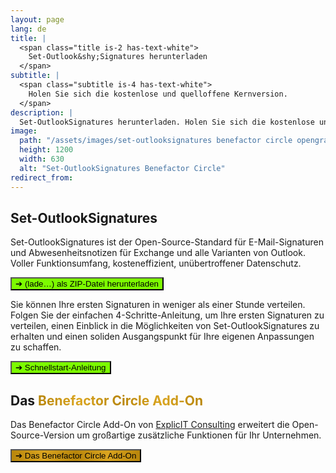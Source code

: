 ```yaml
---
layout: page
lang: de
title: |
  <span class="title is-2 has-text-white">
    Set-Outlook&shy;Signatures herunterladen
  </span>
subtitle: |
  <span class="subtitle is-4 has-text-white">
    Holen Sie sich die kostenlose und quelloffene Kernversion.
  </span>
description: |
  Set-OutlookSignatures herunterladen. Holen Sie sich die kostenlose und quelloffene Kernversion. GitHub. FOSS.
image:
  path: "/assets/images/set-outlooksignatures benefactor circle opengraph1200x630.png"
  height: 1200
  width: 630
  alt: "Set-OutlookSignatures Benefactor Circle"
redirect_from:
---
```


<div style="min-height: 100vh;">
  <h2>Set-OutlookSignatures</h2>
  <p>
  Set-OutlookSignatures ist der Open-Source-Standard für E-Mail-Signaturen und Abwesenheitsnotizen für Exchange und alle Varianten von Outlook. Voller Funktionsumfang, kosteneffizient, unübertroffener Datenschutz.
  </p>

  <p><a id="download-link" href="https://github.com/Set-OutlookSignatures/Set-OutlookSignatures/releases" target="_blank"><button class="button is-link is-normal is-hover has-text-black has-text-weight-bold" style="background-color: lawngreen">➔&nbsp;<span class="version-text">(lade…)</span>&nbsp;als ZIP-Datei herunterladen</button></a></p>

  <p>Sie können Ihre ersten Signaturen in weniger als einer Stunde verteilen. Folgen Sie der einfachen 4-Schritte-Anleitung, um Ihre ersten Signaturen zu verteilen, einen Einblick in die Möglichkeiten von Set-OutlookSignatures zu erhalten und einen soliden Ausgangspunkt für Ihre eigenen Anpassungen zu schaffen.</p>
  
  <p><a href="/quickstart"><button class="button is-link is-normal is-hover has-text-black has-text-weight-bold" style="background-color: lawngreen">➔ Schnellstart-Anleitung</button></a></p>

  <h2>Das <span style="font-weight: bold; background-image: linear-gradient(to right, darkgoldenrod, goldenrod, darkgoldenrod, goldenrod, darkgoldenrod); background-clip: text; color: transparent;">Benefactor Circle Add-On</span></h2>
  <p>Das Benefactor Circle Add-On von <a href="https://explicitconsulting.at" target="_blank">ExplicIT Consulting</a> erweitert die Open-Source-Version um großartige zusätzliche Funktionen für Ihr Unternehmen.</p>

  <p><a href="/benefactorcircle"><button class="button is-link is-normal is-hover has-text-black has-text-weight-bold" style="background-image: linear-gradient(to right, darkgoldenrod, goldenrod, darkgoldenrod, goldenrod, darkgoldenrod)">➔ Das Benefactor Circle Add-On</button></a></p>
</div>

<script>
  fetch('https://api.github.com/repos/Set-OutlookSignatures/Set-OutlookSignatures/releases/latest')
    .then(response => response.json())
    .then(data => {
      document.querySelectorAll('.version-text').forEach(span => {
        span.textContent = data.tag_name;
      });

      document.getElementById('download-link').href = 
        `https://github.com/Set-OutlookSignatures/Set-OutlookSignatures/releases/download/${data.tag_name}/Set-OutlookSignatures_${data.tag_name}.zip`;
    })
    .catch(error => {
      console.error('Error fetching release info:', error);
    });
</script>
